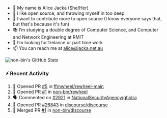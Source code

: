- 👋 My name is Alice Jacka (She/Her)
- 💞️ I like open source, and throwing myself in too deep
- 🌱 I want to contribute more to open source (I know everyone says that, but that's because it's fun)
- 📚 I’m studying a double degree of Computer Science, and Computer and Network Engineering at RMIT
- 👀 I’m looking for frelance or part time work
- 📫 You can reach me at [alice@jacka.net.au][email]

<img alt="non-bin's GitHub Stats" src="https://github-readme-stats.vercel.app/api?username=non-bin&count_private=true&show_icons=true&theme=dark&hide_border=true" />

### :zap: Recent Activity

<!--START_SECTION:activity-->
1. 💪 Opened PR [#5](https://github.com/ffmwheel/rewheel-main/pull/5) in [ffmwheel/rewheel-main](https://github.com/ffmwheel/rewheel-main)
2. 💪 Opened PR [#1](https://github.com/non-bin/rewheel/pull/1) in [non-bin/rewheel](https://github.com/non-bin/rewheel)
3. 🗣 Commented on [#2921](https://github.com/NationalSecurityAgency/ghidra/issues/2921) in [NationalSecurityAgency/ghidra](https://github.com/NationalSecurityAgency/ghidra)
4. 💪 Opened PR [#26843](https://github.com/discourse/discourse/pull/26843) in [discourse/discourse](https://github.com/discourse/discourse)
5. 🎉 Merged PR [#1](https://github.com/non-bin/discourse/pull/1) in [non-bin/discourse](https://github.com/non-bin/discourse)
<!--END_SECTION:activity-->


[website]: https://hihello.me/p/71c781e8-9bce-4bbe-923f-bb847fcbbebd "HiHello Card"
[email]: mailto:alice@jacka.net.au "alice@jacka.net.au"

<!--
**jamesgeorge007/jamesgeorge007** is a ✨ _special_ ✨ repository because its `README.md` (this file) appears on your GitHub profile.

Here are some ideas to get you started:

- 🌱 I’m currently learning ...
- 👯 I’m looking to collaborate on ...
- 🤔 I’m looking for help with ...
- 💬 Ask me about ...
- 😄 Pronouns: ...
- ⚡ Fun fact: ...
-->

